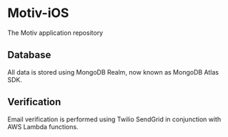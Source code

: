 # Motiv-iOS
The Motiv application repository

## Database
All data is stored using MongoDB Realm, now known as MongoDB Atlas SDK.

## Verification
Email verification is performed using Twilio SendGrid in conjunction with AWS Lambda functions. 
